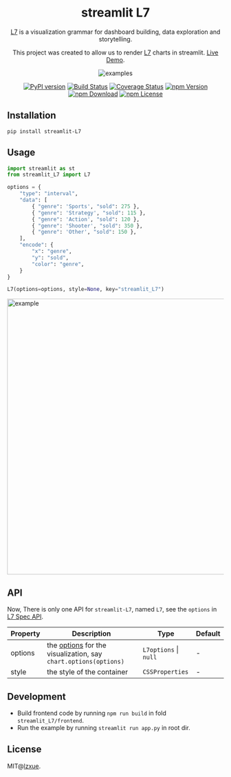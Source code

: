 <h1 align="center">
  <b>streamlit L7</b>
</h1>

<div align="center">

[L7](https://github.com/antvis/L7) is a visualization grammar for dashboard building, data exploration and storytelling.

This project was created to allow us to render [L7](https://github.com/antvis/L7) charts in streamlit. [Live Demo](https://antv-L7.streamlit.app/).

![examples](https://mdn.alipayobjects.com/huamei_qa8qxu/afts/img/A*_GfqQoRCqQkAAAAAAAAAAAAADmJ7AQ/fmt.webp)

[![PyPI version](https://badge.fury.io/py/streamlit-L7.svg)](https://badge.fury.io/py/streamlit-L7)
[![Build Status](https://github.com/antvis/L7/workflows/build/badge.svg?branch=v5)](https://github.com/antvis//actions)
[![Coverage Status](https://img.shields.io/coveralls/github/antvis/L7/v5.svg)](https://coveralls.io/github/antvis/L7?branch=v5)
[![npm Version](https://img.shields.io/npm/v/@antv/L7.svg)](https://www.npmjs.com/package/@antv/L7)
[![npm Download](https://img.shields.io/npm/dm/@antv/L7.svg)](https://www.npmjs.com/package/@antv/L7)
[![npm License](https://img.shields.io/npm/l/@antv/L7.svg)](https://www.npmjs.com/package/@antv/L7)

</div>


## Installation

```
pip install streamlit-L7 
```


## Usage

```py
import streamlit as st
from streamlit_L7 import L7

options = {
    "type": "interval",
    "data": [
        { "genre": 'Sports', "sold": 275 },
        { "genre": 'Strategy', "sold": 115 },
        { "genre": 'Action', "sold": 120 },
        { "genre": 'Shooter', "sold": 350 },
        { "genre": 'Other', "sold": 150 },
    ],
    "encode": {
        "x": "genre",
        "y": "sold",
        "color": "genre",
    }
}

L7(options=options, style=None, key="streamlit_L7")
```

<img src="https://mdn.alipayobjects.com/huamei_qa8qxu/afts/img/A*XqCnTbkpAkQAAAAAAAAAAAAADmJ7AQ/fmt.webp" width="640" alt="example">


## API

Now, There is only one API for `streamlit-L7`, named `L7`, see the `options` in [L7 Spec API](https://L7.antv.antgroup.com/manual/core/api).

| Property | Description                                                                                                     | Type                  | Default |
| -------- | --------------------------------------------------------------------------------------------------------------- | --------------------- | ------- |
| options  | the [options](https://L7.antv.antgroup.com/manual/core/api) for the visualization, say `chart.options(options)` | `L7options` \| `null` | -       |
| style    | the style of the container                                                                                      | `CSSProperties`       | -       |


## Development

- Build frontend code by running `npm run build` in fold `streamlit_L7/frontend`.
- Run the example by running `streamlit run app.py` in root dir.


## License

MIT@[lzxue](https://github.com/lzxue).
